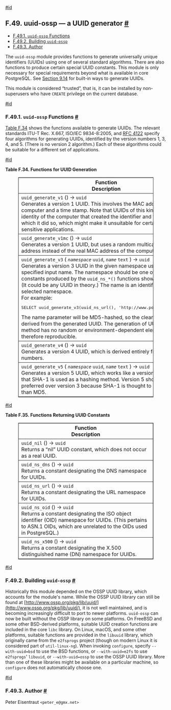 [#id](#UUID-OSSP)

## F.49. uuid-ossp — a UUID generator [#](#UUID-OSSP)

- [F.49.1. `uuid-ossp` Functions](uuid-ossp#UUID-OSSP-FUNCTIONS-SECT)
- [F.49.2. Building `uuid-ossp`](uuid-ossp#UUID-OSSP-BUILDING)
- [F.49.3. Author](uuid-ossp#UUID-OSSP-AUTHOR)

The `uuid-ossp` module provides functions to generate universally unique identifiers (UUIDs) using one of several standard algorithms. There are also functions to produce certain special UUID constants. This module is only necessary for special requirements beyond what is available in core PostgreSQL. See [Section 9.14](functions-uuid) for built-in ways to generate UUIDs.

This module is considered “trusted”, that is, it can be installed by non-superusers who have `CREATE` privilege on the current database.

[#id](#UUID-OSSP-FUNCTIONS-SECT)

### F.49.1. `uuid-ossp` Functions [#](#UUID-OSSP-FUNCTIONS-SECT)

[Table F.34](uuid-ossp#UUID-OSSP-FUNCTIONS) shows the functions available to generate UUIDs. The relevant standards ITU-T Rec. X.667, ISO/IEC 9834-8:2005, and [RFC 4122](https://tools.ietf.org/html/rfc4122) specify four algorithms for generating UUIDs, identified by the version numbers 1, 3, 4, and 5. (There is no version 2 algorithm.) Each of these algorithms could be suitable for a different set of applications.

[#id](#UUID-OSSP-FUNCTIONS)

**Table F.34. Functions for UUID Generation**

<figure class="table-wrapper">
<table class="table" summary="Functions for UUID Generation" border="1">
  <colgroup>
    <col />
  </colgroup>
  <thead>
    <tr>
      <th class="func_table_entry">
        <div class="func_signature">Function</div>
        <div>Description</div>
      </th>
    </tr>
  </thead>
  <tbody>
    <tr>
      <td class="func_table_entry">
        <div class="func_signature">
          <a id="id-1.11.7.58.5.3.2.2.1.1.1.1" class="indexterm"></a>
          <code class="function">uuid_generate_v1</code> () → <code class="returnvalue">uuid</code>
        </div>
        <div>
          Generates a version 1 UUID. This involves the MAC address of the computer and a time
          stamp. Note that UUIDs of this kind reveal the identity of the computer that created the
          identifier and the time at which it did so, which might make it unsuitable for certain
          security-sensitive applications.
        </div>
      </td>
    </tr>
    <tr>
      <td class="func_table_entry">
        <div class="func_signature">
          <a id="id-1.11.7.58.5.3.2.2.2.1.1.1" class="indexterm"></a>
          <code class="function">uuid_generate_v1mc</code> () →
          <code class="returnvalue">uuid</code>
        </div>
        <div>
          Generates a version 1 UUID, but uses a random multicast MAC address instead of the real
          MAC address of the computer.
        </div>
      </td>
    </tr>
    <tr>
      <td class="func_table_entry">
        <div class="func_signature">
          <a id="id-1.11.7.58.5.3.2.2.3.1.1.1" class="indexterm"></a>
          <code class="function">uuid_generate_v3</code> (
          <em class="parameter"><code>namespace</code></em> <code class="type">uuid</code>,
          <em class="parameter"><code>name</code></em> <code class="type">text</code> ) →
          <code class="returnvalue">uuid</code>
        </div>
        <div>
          Generates a version 3 UUID in the given namespace using the specified input name. The
          namespace should be one of the special constants produced by the
          <code class="function">uuid_ns_*()</code> functions shown in
          <a
            class="xref"
            href="uuid-ossp.html#UUID-OSSP-CONSTANTS"
            title="Table&nbsp;F.35.&nbsp;Functions Returning UUID Constants"
            >Table&nbsp;F.35</a>. (It could be any UUID in theory.) The name is an identifier in the selected namespace.
        </div>
        <div>For example:</div>
        <pre class="programlisting">
SELECT uuid_generate_v3(uuid_ns_url(), 'http://www.postgresql.org');
</pre>
        <div>
          The name parameter will be MD5-hashed, so the cleartext cannot be derived from the
          generated UUID. The generation of UUIDs by this method has no random or
          environment-dependent element and is therefore reproducible.
        </div>
      </td>
    </tr>
    <tr>
      <td class="func_table_entry">
        <div class="func_signature">
          <code class="function">uuid_generate_v4</code> () → <code class="returnvalue">uuid</code>
        </div>
        <div>Generates a version 4 UUID, which is derived entirely from random numbers.</div>
      </td>
    </tr>
    <tr>
      <td class="func_table_entry">
        <div class="func_signature">
          <code class="function">uuid_generate_v5</code> (
          <em class="parameter"><code>namespace</code></em> <code class="type">uuid</code>,
          <em class="parameter"><code>name</code></em> <code class="type">text</code> ) →
          <code class="returnvalue">uuid</code>
        </div>
        <div>
          Generates a version 5 UUID, which works like a version 3 UUID except that SHA-1 is used as
          a hashing method. Version 5 should be preferred over version 3 because SHA-1 is thought to
          be more secure than MD5.
        </div>
      </td>
    </tr>
  </tbody>
</table>
</figure>

[#id](#UUID-OSSP-CONSTANTS)

**Table F.35. Functions Returning UUID Constants**

<figure class="table-wrapper">
<table class="table" summary="Functions Returning UUID Constants" border="1">
  <colgroup>
    <col />
  </colgroup>
  <thead>
    <tr>
      <th class="func_table_entry">
        <div class="func_signature">Function</div>
        <div>Description</div>
      </th>
    </tr>
  </thead>
  <tbody>
    <tr>
      <td class="func_table_entry">
        <div class="func_signature">
          <code class="function">uuid_nil</code> () → <code class="returnvalue">uuid</code>
        </div>
        <div>
          Returns a <span class="quote">“<span class="quote">nil</span>”</span> UUID constant, which
          does not occur as a real UUID.
        </div>
      </td>
    </tr>
    <tr>
      <td class="func_table_entry">
        <div class="func_signature">
          <code class="function">uuid_ns_dns</code> () → <code class="returnvalue">uuid</code>
        </div>
        <div>Returns a constant designating the DNS namespace for UUIDs.</div>
      </td>
    </tr>
    <tr>
      <td class="func_table_entry">
        <div class="func_signature">
          <code class="function">uuid_ns_url</code> () → <code class="returnvalue">uuid</code>
        </div>
        <div>Returns a constant designating the URL namespace for UUIDs.</div>
      </td>
    </tr>
    <tr>
      <td class="func_table_entry">
        <div class="func_signature">
          <code class="function">uuid_ns_oid</code> () → <code class="returnvalue">uuid</code>
        </div>
        <div>
          Returns a constant designating the ISO object identifier (OID) namespace for UUIDs. (This
          pertains to ASN.1 OIDs, which are unrelated to the OIDs used in
          <span class="productname">PostgreSQL</span>.)
        </div>
      </td>
    </tr>
    <tr>
      <td class="func_table_entry">
        <div class="func_signature">
          <code class="function">uuid_ns_x500</code> () → <code class="returnvalue">uuid</code>
        </div>
        <div>Returns a constant designating the X.500 distinguished name (DN) namespace for UUIDs.</div>
      </td>
    </tr>
  </tbody>
</table>
</figure>

[#id](#UUID-OSSP-BUILDING)

### F.49.2. Building `uuid-ossp` [#](#UUID-OSSP-BUILDING)

Historically this module depended on the OSSP UUID library, which accounts for the module's name. While the OSSP UUID library can still be found at [http://www.ossp.org/pkg/lib/uuid/](http://www.ossp.org/pkg/lib/uuid/), it is not well maintained, and is becoming increasingly difficult to port to newer platforms. `uuid-ossp` can now be built without the OSSP library on some platforms. On FreeBSD and some other BSD-derived platforms, suitable UUID creation functions are included in the core `libc` library. On Linux, macOS, and some other platforms, suitable functions are provided in the `libuuid` library, which originally came from the `e2fsprogs` project (though on modern Linux it is considered part of `util-linux-ng`). When invoking `configure`, specify `--with-uuid=bsd` to use the BSD functions, or `--with-uuid=e2fs` to use `e2fsprogs`' `libuuid`, or `--with-uuid=ossp` to use the OSSP UUID library. More than one of these libraries might be available on a particular machine, so `configure` does not automatically choose one.

[#id](#UUID-OSSP-AUTHOR)

### F.49.3. Author [#](#UUID-OSSP-AUTHOR)

Peter Eisentraut `<peter_e@gmx.net>`
